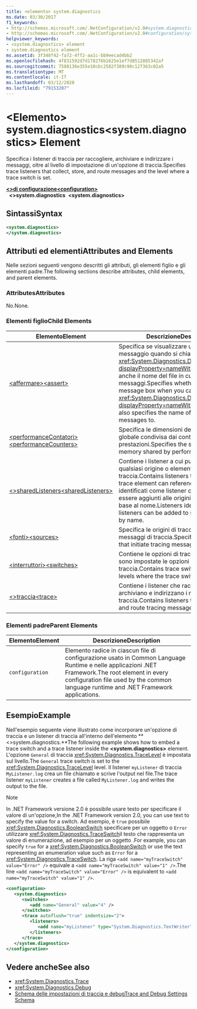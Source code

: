 ```yaml
---
title: <elemento> system.diagnostics
ms.date: 03/30/2017
f1_keywords:
- http://schemas.microsoft.com/.NetConfiguration/v2.0#system.diagnostics
- http://schemas.microsoft.com/.NetConfiguration/v2.0#configuration/system.diagnostics
helpviewer_keywords:
- <system.diagnostics> element
- system.diagnostics element
ms.assetid: 3f348f42-fa72-4ff2-aa1c-bb9eecad4bb2
ms.openlocfilehash: 4f831592d7d178276b1625e1ef7d8512085342af
ms.sourcegitcommit: 7588136e355e10cbc2582f389c90c127363c02a5
ms.translationtype: MT
ms.contentlocale: it-IT
ms.lasthandoff: 03/12/2020
ms.locfileid: "79153207"
---
```

# <a name="systemdiagnostics-element"></a><span data-ttu-id="be72e-102">\<Elemento> system.diagnostics</span><span class="sxs-lookup"><span data-stu-id="be72e-102">\<system.diagnostics> Element</span></span>
<span data-ttu-id="be72e-103">Specifica i listener di traccia per raccogliere, archiviare e indirizzare i messaggi, oltre al livello di impostazione di un'opzione di traccia.</span><span class="sxs-lookup"><span data-stu-id="be72e-103">Specifies trace listeners that collect, store, and route messages and the level where a trace switch is set.</span></span>  
  
[<span data-ttu-id="be72e-104">**\<>di configurazione**</span><span class="sxs-lookup"><span data-stu-id="be72e-104">**\<configuration>**</span></span>](../configuration-element.md)  
<span data-ttu-id="be72e-105">&nbsp;&nbsp;**\<>system.diagnostics**</span><span class="sxs-lookup"><span data-stu-id="be72e-105">&nbsp;&nbsp;**\<system.diagnostics>**</span></span>  
  
## <a name="syntax"></a><span data-ttu-id="be72e-106">Sintassi</span><span class="sxs-lookup"><span data-stu-id="be72e-106">Syntax</span></span>  
  
```xml  
<system.diagnostics>
</system.diagnostics>  
```  
  
## <a name="attributes-and-elements"></a><span data-ttu-id="be72e-107">Attributi ed elementi</span><span class="sxs-lookup"><span data-stu-id="be72e-107">Attributes and Elements</span></span>  
 <span data-ttu-id="be72e-108">Nelle sezioni seguenti vengono descritti gli attributi, gli elementi figlio e gli elementi padre.</span><span class="sxs-lookup"><span data-stu-id="be72e-108">The following sections describe attributes, child elements, and parent elements.</span></span>  
  
### <a name="attributes"></a><span data-ttu-id="be72e-109">Attributes</span><span class="sxs-lookup"><span data-stu-id="be72e-109">Attributes</span></span>  
 <span data-ttu-id="be72e-110">No.</span><span class="sxs-lookup"><span data-stu-id="be72e-110">None.</span></span>  
  
### <a name="child-elements"></a><span data-ttu-id="be72e-111">Elementi figlio</span><span class="sxs-lookup"><span data-stu-id="be72e-111">Child Elements</span></span>  
  
|<span data-ttu-id="be72e-112">Elemento</span><span class="sxs-lookup"><span data-stu-id="be72e-112">Element</span></span>|<span data-ttu-id="be72e-113">Descrizione</span><span class="sxs-lookup"><span data-stu-id="be72e-113">Description</span></span>|  
|-------------|-----------------|  
|[<span data-ttu-id="be72e-114">\<affermare></span><span class="sxs-lookup"><span data-stu-id="be72e-114">\<assert></span></span>](assert-element.md)|<span data-ttu-id="be72e-115">Specifica se visualizzare una finestra di messaggio quando si chiama il metodo <xref:System.Diagnostics.Debug.Assert%2A?displayProperty=nameWithType>. Specifica anche il nome del file in cui scrivere i messaggi.</span><span class="sxs-lookup"><span data-stu-id="be72e-115">Specifies whether to display a message box when you call the <xref:System.Diagnostics.Debug.Assert%2A?displayProperty=nameWithType> method; also specifies the name of the file to write messages to.</span></span>|  
|[<span data-ttu-id="be72e-116">\<performanceContatori></span><span class="sxs-lookup"><span data-stu-id="be72e-116">\<performanceCounters></span></span>](performancecounters-element.md)|<span data-ttu-id="be72e-117">Specifica le dimensioni della memoria globale condivisa dai contatori delle prestazioni.</span><span class="sxs-lookup"><span data-stu-id="be72e-117">Specifies the size of the global memory shared by performance counters.</span></span>|  
|[<span data-ttu-id="be72e-118">\<>sharedListeners</span><span class="sxs-lookup"><span data-stu-id="be72e-118">\<sharedListeners></span></span>](sharedlisteners-element.md)|<span data-ttu-id="be72e-119">Contiene i listener a cui può fare riferimento qualsiasi origine o elemento di traccia.</span><span class="sxs-lookup"><span data-stu-id="be72e-119">Contains listeners that any source or trace element can reference.</span></span> <span data-ttu-id="be72e-120">I listener identificati come listener condivisi possono essere aggiunti alle origini o alle tracce in base al nome.</span><span class="sxs-lookup"><span data-stu-id="be72e-120">Listeners identified as shared listeners can be added to sources or traces by name.</span></span>|  
|[<span data-ttu-id="be72e-121">\<fonti></span><span class="sxs-lookup"><span data-stu-id="be72e-121">\<sources></span></span>](sources-element.md)|<span data-ttu-id="be72e-122">Specifica le origini di traccia che avviano i messaggi di traccia.</span><span class="sxs-lookup"><span data-stu-id="be72e-122">Specifies trace sources that initiate tracing messages.</span></span>|  
|[<span data-ttu-id="be72e-123">\<interruttori></span><span class="sxs-lookup"><span data-stu-id="be72e-123">\<switches></span></span>](switches-element.md)|<span data-ttu-id="be72e-124">Contiene le opzioni di traccia e i livelli in cui sono impostate le opzioni di traccia.</span><span class="sxs-lookup"><span data-stu-id="be72e-124">Contains trace switches and the levels where the trace switches are set.</span></span>|  
|[<span data-ttu-id="be72e-125">\<>traccia</span><span class="sxs-lookup"><span data-stu-id="be72e-125">\<trace></span></span>](trace-element.md)|<span data-ttu-id="be72e-126">Contiene i listener che raccolgono, archiviano e indirizzano i messaggi di traccia.</span><span class="sxs-lookup"><span data-stu-id="be72e-126">Contains listeners that collect, store, and route tracing messages.</span></span>|  
  
### <a name="parent-elements"></a><span data-ttu-id="be72e-127">Elementi padre</span><span class="sxs-lookup"><span data-stu-id="be72e-127">Parent Elements</span></span>  
  
|<span data-ttu-id="be72e-128">Elemento</span><span class="sxs-lookup"><span data-stu-id="be72e-128">Element</span></span>|<span data-ttu-id="be72e-129">Descrizione</span><span class="sxs-lookup"><span data-stu-id="be72e-129">Description</span></span>|  
|-------------|-----------------|  
|`configuration`|<span data-ttu-id="be72e-130">Elemento radice in ciascun file di configurazione usato in Common Language Runtime e nelle applicazioni .NET Framework.</span><span class="sxs-lookup"><span data-stu-id="be72e-130">The root element in every configuration file used by the common language runtime and .NET Framework applications.</span></span>|  
  
## <a name="example"></a><span data-ttu-id="be72e-131">Esempio</span><span class="sxs-lookup"><span data-stu-id="be72e-131">Example</span></span>  
 <span data-ttu-id="be72e-132">Nell'esempio seguente viene illustrato come incorporare un'opzione di traccia e un listener di traccia all'interno dell'elemento \*\* \<>system.diagnostics.\*\*</span><span class="sxs-lookup"><span data-stu-id="be72e-132">The following example shows how to embed a trace switch and a trace listener inside the **\<system.diagnostics>** element.</span></span> <span data-ttu-id="be72e-133">L'opzione `General` di traccia <xref:System.Diagnostics.TraceLevel> è impostata sul livello.</span><span class="sxs-lookup"><span data-stu-id="be72e-133">The `General` trace switch is set to the <xref:System.Diagnostics.TraceLevel> level.</span></span> <span data-ttu-id="be72e-134">Il listener `myListener` di traccia `MyListener.log` crea un file chiamato e scrive l'output nel file.</span><span class="sxs-lookup"><span data-stu-id="be72e-134">The trace listener `myListener` creates a file called `MyListener.log` and writes the output to the file.</span></span>  
  
> [!NOTE]
> <span data-ttu-id="be72e-135">In .NET Framework versione 2.0 è possibile usare testo per specificare il valore di un'opzione,</span><span class="sxs-lookup"><span data-stu-id="be72e-135">In the .NET Framework version 2.0, you can use text to specify the value for a switch.</span></span> <span data-ttu-id="be72e-136">Ad esempio, è `true` possibile <xref:System.Diagnostics.BooleanSwitch> specificare per un oggetto o `Error` utilizzare <xref:System.Diagnostics.TraceSwitch>il testo che rappresenta un valore di enumerazione, ad esempio per un oggetto .</span><span class="sxs-lookup"><span data-stu-id="be72e-136">For example, you can specify `true` for a <xref:System.Diagnostics.BooleanSwitch> or use the text representing an enumeration value such as `Error` for a <xref:System.Diagnostics.TraceSwitch>.</span></span> <span data-ttu-id="be72e-137">La riga `<add name="myTraceSwitch" value="Error" />` equivale a `<add name="myTraceSwitch" value="1" />`.</span><span class="sxs-lookup"><span data-stu-id="be72e-137">The line `<add name="myTraceSwitch" value="Error" />` is equivalent to `<add name="myTraceSwitch" value="1" />`.</span></span>  
  
```xml  
<configuration>  
   <system.diagnostics>  
      <switches>  
         <add name="General" value="4" />  
      </switches>  
      <trace autoflush="true" indentsize="2">  
         <listeners>  
            <add name="myListener" type="System.Diagnostics.TextWriterTraceListener, System, Version=1.0.3300.0, Culture=neutral, PublicKeyToken=b77a5c561934e089" initializeData="MyListener.log" traceOutputOptions="ProcessId, LogicalOperationStack, Timestamp, ThreadId, Callstack, DateTime" />  
         </listeners>  
      </trace>  
   </system.diagnostics>  
</configuration>  
```  
  
## <a name="see-also"></a><span data-ttu-id="be72e-138">Vedere anche</span><span class="sxs-lookup"><span data-stu-id="be72e-138">See also</span></span>

- <xref:System.Diagnostics.Trace>
- <xref:System.Diagnostics.Debug>
- [<span data-ttu-id="be72e-139">Schema delle impostazioni di traccia e debug</span><span class="sxs-lookup"><span data-stu-id="be72e-139">Trace and Debug Settings Schema</span></span>](index.md)
